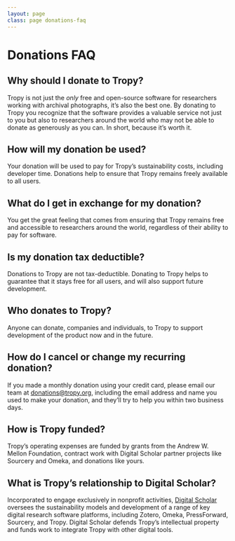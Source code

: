 ```yaml
---
layout: page
class: page donations-faq
---
```


# Donations FAQ

## Why should I donate to Tropy?
Tropy is not just the *only* free and open-source software for researchers working with archival photographs, it’s also the best one. By donating to Tropy you recognize that the software provides a valuable service not just to you but also to researchers around the world who may not be able to donate as generously as you can. In short, because it’s worth it.

## How will my donation be used?
Your donation will be used to pay for Tropy’s sustainability costs, including developer time. Donations help to ensure that Tropy remains freely available to all users.

## What do I get in exchange for my donation?
You get the great feeling that comes from ensuring that Tropy remains free and accessible to researchers around the world, regardless of their ability to pay for software.

## Is my donation tax deductible?
Donations to Tropy are not tax-deductible. Donating to Tropy helps to guarantee that it stays free for all users, and will also support future development.

## Who donates to Tropy?
Anyone can donate, companies and individuals, to Tropy to support development of the product now and in the future.

## How do I cancel or change my recurring donation?
If you made a monthly donation using your credit card, please email our team at [donations@tropy.org](mailto:donations@tropy.org), including the email address and name you used to make your donation, and they’ll try to help you within two business days.

## How is Tropy funded?
Tropy’s operating expenses are funded by grants from the Andrew W. Mellon Foundation, contract work with Digital Scholar partner projects like Sourcery and Omeka, and donations like yours.

## What is Tropy’s relationship to Digital Scholar?
Incorporated to engage exclusively in nonprofit activities, [Digital Scholar](https://digitalscholar.org) oversees the sustainability models and development of a range of key digital research software platforms, including Zotero, Omeka, PressForward, Sourcery, and Tropy. Digital Scholar defends Tropy’s intellectual property and funds work to integrate Tropy with other digital tools.
